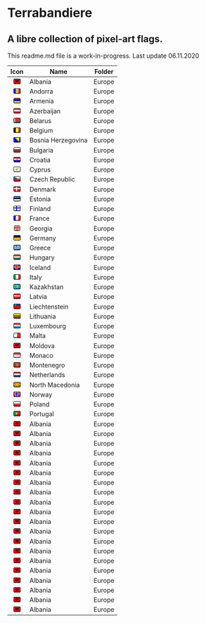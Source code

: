 # Terrabandiere
## A libre collection of pixel-art flags.

This readme.md file is a work-in-progress. Last update 06.11.2020


| Icon          | Name          | Folder        |
| :-: | ------------- | ------------- |
| ![Albania](https://github.com/avreference/terrabandiere/blob/main/europe/albania.png)  | Albania       | Europe        |
| ![Andorra](https://github.com/avreference/terrabandiere/blob/main/europe/andorra.png)  | Andorra       | Europe        |
| ![Armenia](https://github.com/avreference/terrabandiere/blob/main/europe/armenia.png)  | Armenia       | Europe        |
| ![Azerbaijan](https://github.com/avreference/terrabandiere/blob/main/europe/austria.png)  | Azerbaijan       | Europe        |
| ![Belarus](https://github.com/avreference/terrabandiere/blob/main/europe/belarus.png)  | Belarus       | Europe        |
| ![Belgium](https://github.com/avreference/terrabandiere/blob/main/europe/belgium.png)  | Belgium       | Europe        |
| ![Bosnia Herzegovina](https://github.com/avreference/terrabandiere/blob/main/europe/bosniaherzegovina.png)  | Bosnia Herzegovina       | Europe        |
| ![Bulgaria](https://github.com/avreference/terrabandiere/blob/main/europe/bulgaria.png)  | Bulgaria       | Europe        |
| ![Croatia](https://github.com/avreference/terrabandiere/blob/main/europe/croatia.png)  | Croatia       | Europe        |
| ![Cyprus](https://github.com/avreference/terrabandiere/blob/main/europe/cyprus.png)  | Cyprus       | Europe        |
| ![Czech Republic](https://github.com/avreference/terrabandiere/blob/main/europe/czechrepublic.png)  | Czech Republic       | Europe        |
| ![Denmark](https://github.com/avreference/terrabandiere/blob/main/europe/denmark.png)  | Denmark       | Europe        |
| ![Estonia](https://github.com/avreference/terrabandiere/blob/main/europe/estonia.png)  | Estonia       | Europe        |
| ![Finland](https://github.com/avreference/terrabandiere/blob/main/europe/finland.png)  | Finland       | Europe        |
| ![France](https://github.com/avreference/terrabandiere/blob/main/europe/france.png)  | France       | Europe        |
| ![Georgia](https://github.com/avreference/terrabandiere/blob/main/europe/georgia.png)  | Georgia       | Europe        |
| ![Germany](https://github.com/avreference/terrabandiere/blob/main/europe/germany.png)  | Germany       | Europe        |
| ![Greece](https://github.com/avreference/terrabandiere/blob/main/europe/greece.png)  | Greece       | Europe        |
| ![Hungary](https://github.com/avreference/terrabandiere/blob/main/europe/hungary.png)  | Hungary       | Europe        |
| ![Iceland](https://github.com/avreference/terrabandiere/blob/main/europe/iceland.png)  | Iceland       | Europe        |
| ![Italy](https://github.com/avreference/terrabandiere/blob/main/europe/italy.png)  | Italy       | Europe        |
| ![Kazakhstan](https://github.com/avreference/terrabandiere/blob/main/europe/kazakhstan.png)  | Kazakhstan       | Europe        |
| ![Latvia](https://github.com/avreference/terrabandiere/blob/main/europe/latvia.png)  | Latvia       | Europe        |
| ![Liechtenstein](https://github.com/avreference/terrabandiere/blob/main/europe/liechtenstein.png)  | Liechtenstein       | Europe        |
| ![Lithuania](https://github.com/avreference/terrabandiere/blob/main/europe/lithuania.png)  | Lithuania       | Europe        |
| ![Luxembourg](https://github.com/avreference/terrabandiere/blob/main/europe/luxembourg.png)  | Luxembourg       | Europe        |
| ![Malta](https://github.com/avreference/terrabandiere/blob/main/europe/malta.png)  | Malta       | Europe        |
| ![Moldova](https://github.com/avreference/terrabandiere/blob/main/europe/albania.png)  | Moldova       | Europe        |
| ![Monaco](https://github.com/avreference/terrabandiere/blob/main/europe/monaco.png)  | Monaco       | Europe        |
| ![Montenegro](https://github.com/avreference/terrabandiere/blob/main/europe/montenegro.png)  | Montenegro       | Europe        |
| ![Netherlands](https://github.com/avreference/terrabandiere/blob/main/europe/netherlands.png)  | Netherlands       | Europe        |
| ![North Macedonia](https://github.com/avreference/terrabandiere/blob/main/europe/northmacedonia.png)  | North Macedonia       | Europe        |
| ![Norway](https://github.com/avreference/terrabandiere/blob/main/europe/norway.png)  | Norway       | Europe        |
| ![Poland](https://github.com/avreference/terrabandiere/blob/main/europe/poland.png)  | Poland       | Europe        |
| ![Portugal](https://github.com/avreference/terrabandiere/blob/main/europe/portugal.png)  | Portugal       | Europe        |
| ![Albania](https://github.com/avreference/terrabandiere/blob/main/europe/albania.png)  | Albania       | Europe        |
| ![Albania](https://github.com/avreference/terrabandiere/blob/main/europe/albania.png)  | Albania       | Europe        |
| ![Albania](https://github.com/avreference/terrabandiere/blob/main/europe/albania.png)  | Albania       | Europe        |
| ![Albania](https://github.com/avreference/terrabandiere/blob/main/europe/albania.png)  | Albania       | Europe        |
| ![Albania](https://github.com/avreference/terrabandiere/blob/main/europe/albania.png)  | Albania       | Europe        |
| ![Albania](https://github.com/avreference/terrabandiere/blob/main/europe/albania.png)  | Albania       | Europe        |
| ![Albania](https://github.com/avreference/terrabandiere/blob/main/europe/albania.png)  | Albania       | Europe        |
| ![Albania](https://github.com/avreference/terrabandiere/blob/main/europe/albania.png)  | Albania       | Europe        |
| ![Albania](https://github.com/avreference/terrabandiere/blob/main/europe/albania.png)  | Albania       | Europe        |
| ![Albania](https://github.com/avreference/terrabandiere/blob/main/europe/albania.png)  | Albania       | Europe        |
| ![Albania](https://github.com/avreference/terrabandiere/blob/main/europe/albania.png)  | Albania       | Europe        |
| ![Albania](https://github.com/avreference/terrabandiere/blob/main/europe/albania.png)  | Albania       | Europe        |
| ![Albania](https://github.com/avreference/terrabandiere/blob/main/europe/albania.png)  | Albania       | Europe        |
| ![Albania](https://github.com/avreference/terrabandiere/blob/main/europe/albania.png)  | Albania       | Europe        |
| ![Albania](https://github.com/avreference/terrabandiere/blob/main/europe/albania.png)  | Albania       | Europe        |
| ![Albania](https://github.com/avreference/terrabandiere/blob/main/europe/albania.png)  | Albania       | Europe        |
| ![Albania](https://github.com/avreference/terrabandiere/blob/main/europe/albania.png)  | Albania       | Europe        |
| ![Albania](https://github.com/avreference/terrabandiere/blob/main/europe/albania.png)  | Albania       | Europe        |
| ![Albania](https://github.com/avreference/terrabandiere/blob/main/europe/albania.png)  | Albania       | Europe        |
| ![Albania](https://github.com/avreference/terrabandiere/blob/main/europe/albania.png)  | Albania       | Europe        |
